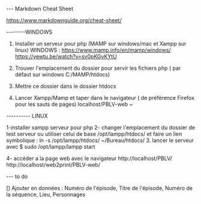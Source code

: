 --- Markdown Cheat Sheet

https://www.markdownguide.org/cheat-sheet/

--------WINDOWS 

1. Installer un serveur pour php (MAMP sur windows/mac et Xampp sur linux)
    WINDOWS : https://www.mamp.info/en/mamp/windows/
    https://yewtu.be/watch?v=sv0pKGyKYtU

2. Trouver l'emplacement du dossier pour servir les fichiers php ( par défaut sur windows C:/MAMP/htdocs)

3. Mettre ce dossier dans le dossier htdocs

4. Lancer Xampp/Mamp et taper dans le navigateur ( de préférence Firefox pour les sauts de pages) localhost/PBLV-web
~

---------- LINUX

1-installer xampp serveur pour php
2- changer l'emplacement du dossier de test serveur ou utiliser celui de base 
/opt/lampp/htdocs/ 
et faire un lien symbolique :
ln -s /opt/lampp/htdocs/ ~/Bureau/htdocs/
3. lancer le serveur avec
$ sudo /opt/lampp/lampp start

4- accéder a la page web avec le navigateur
http://localhost/PBLV/
http://localhost/web2print/PBLV-web/


--- to do

 [] Ajouter en données : Numéro de l'épisode, Titre de l'épisode, Numéro de la séquence, Lieu, Personnages
